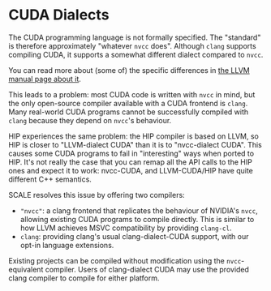 # CUDA Dialects

The CUDA programming language is not formally specified. The "standard" is 
therefore approximately "whatever `nvcc` does". Although `clang` supports 
compiling CUDA, it supports a somewhat different dialect compared to `nvcc`.

You can read more about (some of) the specific differences in
[the LLVM manual page about it](https://llvm.org/docs/CompileCudaWithLLVM.html#dialect-differences-between-clang-and-nvcc).

This leads to a problem: most CUDA code is written with `nvcc` in mind, but 
the only open-source compiler available with a CUDA frontend is `clang`. Many 
real-world CUDA programs cannot be successfully compiled with `clang` 
because they depend on `nvcc`'s behaviour.

HIP experiences the same problem: the HIP compiler is based on LLVM, so HIP 
is closer to "LLVM-dialect CUDA" than it is to "nvcc-dialect CUDA". This 
causes some CUDA programs to fail in "interesting" ways when ported to HIP. It's
not really the case that you can remap all the API calls to the HIP ones and
expect it to work: nvcc-CUDA, and LLVM-CUDA/HIP have quite different C++ 
semantics.

SCALE resolves this issue by offering two compilers:

- `"nvcc"`: a clang frontend that replicates the behaviour of NVIDIA's `nvcc`, 
  allowing existing CUDA programs to compile directly. This is similar to how
  LLVM achieves MSVC compatibility by providing `clang-cl`.
- `clang`: providing clang's usual clang-dialect-CUDA support, with our 
  opt-in language extensions.

Existing projects can be compiled without modification using the 
`nvcc`-equivalent compiler. Users of clang-dialect CUDA may use the provided 
clang compiler to compile for either platform.
